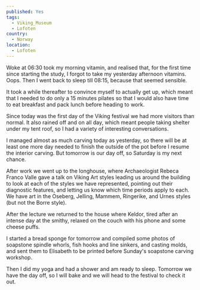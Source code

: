 ```yaml
---
published: Yes
tags:
  - Viking_Museum
  - Lofoten
country:
  - Norway
location:
  - Lofoten
---
```

Woke at 06:30 took my morning vitamin, and realised that, for the first time since starting the study, I forgot to take my yesterday afternoon vitamins.  Oops. Then I went back to sleep till 08:15, because that seemed sensible. 

It took a while thereafter to convince myself to actually get up, which meant that I needed to do only a 15 minutes pilates so that I would also have time to eat breakfast and pack lunch before heading to work. 

Since today was the first day of the Viking festival we had more visitors than normal. It also rained off and on all day, which meant people taking shelter under my tent roof, so I had a variety of interesting conversations. 

I managed almost as much carving today as yesterday, so there will be at least one more day needed to finish the outside of the pot before I resume the interior carving. But tomorrow is our day off, so Saturday is my next chance. 

After work we went up to the longhouse, where Archaeologist Rebeca Franco Valle gave a talk on Viking Art styles  leading us around the building to look at each of the styles we have represented, pointing out their diagnostic features, and letting us know which time periods apply to each. We have art in the Oseberg, Jelling, Mammem, Ringerike, and Urnes styles (but not the Borre style).

After the lecture we returned to the house where Keldor, tired after an intense day at the smithy, relaxed on the couch with his phone and some cheese puffs.

I started a bread sponge for tomorrow and compiled some photos of soapstone spindle whorls, fish hooks and line sinkers, and casting molds, and sent them to Elisabeth to be printed before Sunday's soapstone carving workshop.

Then I did my yoga and had a shower and am ready to sleep. Tomorrow we have the day off, so I will bake and we will head to the festival to check it out.